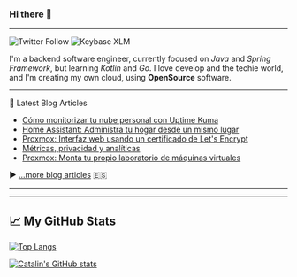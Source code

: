### Hi there 👋

<!--
**parrazam/parrazam** is a ✨ _special_ ✨ repository because its `README.md` (this file) appears on your GitHub profile.

Here are some ideas to get you started:

- 🔭 I’m currently working on ...
- 🌱 I’m currently learning ...
- 👯 I’m looking to collaborate on ...
- 🤔 I’m looking for help with ...
- 💬 Ask me about ...
- 📫 How to reach me: ...
- 😄 Pronouns: ...
- ⚡ Fun fact: ...
-->

---
![Twitter Follow](https://img.shields.io/twitter/follow/parra?style=social)
![Keybase XLM](https://img.shields.io/keybase/xlm/parrazam?style=flat-square)


I'm a backend software engineer, currently focused on _Java_ and _Spring Framework_, but learning _Kotlin_ and _Go_. I love develop and the techie world, and I'm creating my own cloud, using **OpenSource** software.

---
📘 Latest Blog Articles

<!-- BLOG-POST-LIST:START -->
- [Cómo monitorizar tu nube personal con Uptime Kuma](https://blog.parravidales.es/como-monitorizar-tu-nube-personal-con-uptime-kuma/)
- [Home Assistant: Administra tu hogar desde un mismo lugar](https://blog.parravidales.es/home-assistant-administra-tu-hogar-desde-un-mismo-lugar/)
- [Proxmox: Interfaz web usando un certificado de Let&#39;s Encrypt](https://blog.parravidales.es/proxmox-interfaz-web-usando-un-certificado-de-lets-encrypt/)
- [Métricas, privacidad y analíticas](https://blog.parravidales.es/metricas-privacidad-y-analiticas/)
- [Proxmox: Monta tu propio laboratorio de máquinas virtuales](https://blog.parravidales.es/proxmox-monta-tu-propio-laboratorio-de-maquinas-virtuales/)
<!-- BLOG-POST-LIST:END -->

▶ [...more blog articles](https://blog.parravidales.es) :es:

---
---

## &#x1f4c8; My GitHub Stats

[![Top Langs](https://github-readme-stats.vercel.app/api/top-langs/?username=parrazam&hide=css&theme=dark)](https://github.com/anuraghazra/github-readme-stats)

[![Catalin's GitHub stats](https://github-readme-stats.vercel.app/api?username=parrazam&theme=dark)](https://github.com/anuraghazra/github-readme-stats)
